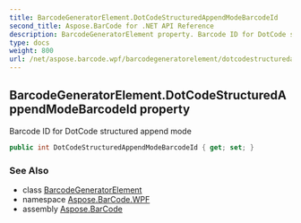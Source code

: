 ```yaml
---
title: BarcodeGeneratorElement.DotCodeStructuredAppendModeBarcodeId
second_title: Aspose.BarCode for .NET API Reference
description: BarcodeGeneratorElement property. Barcode ID for DotCode structured append mode
type: docs
weight: 800
url: /net/aspose.barcode.wpf/barcodegeneratorelement/dotcodestructuredappendmodebarcodeid/
---
```

## BarcodeGeneratorElement.DotCodeStructuredAppendModeBarcodeId property

Barcode ID for DotCode structured append mode

```csharp
public int DotCodeStructuredAppendModeBarcodeId { get; set; }
```

### See Also

* class [BarcodeGeneratorElement](../)
* namespace [Aspose.BarCode.WPF](../../../aspose.barcode.wpf/)
* assembly [Aspose.BarCode](../../../)


